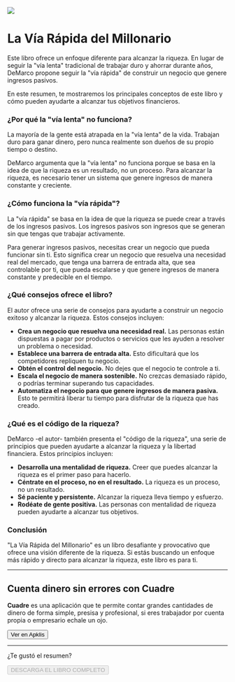 ![](../content/lvrdm/imgs/1693199487877.jpg)

# La Vía Rápida del Millonario

<audio hidden src="../content/lvrdm/lvrdm.mp3" controls></audio>


Este libro ofrece un enfoque diferente para alcanzar la riqueza. En lugar de seguir la "vía lenta" tradicional de trabajar duro y ahorrar durante años, DeMarco propone seguir la "vía rápida" de construir un negocio que genere ingresos pasivos.

En este resumen, te mostraremos los principales conceptos de este libro y cómo pueden ayudarte a alcanzar tus objetivos financieros.

### ¿Por qué la "vía lenta" no funciona?

La mayoría de la gente está atrapada en la "vía lenta" de la vida. Trabajan duro para ganar dinero, pero nunca realmente son dueños de su propio tiempo o destino.

DeMarco argumenta que la "vía lenta" no funciona porque se basa en la idea de que la riqueza es un resultado, no un proceso. Para alcanzar la riqueza, es necesario tener un sistema que genere ingresos de manera constante y creciente.

### ¿Cómo funciona la "vía rápida"?

La "vía rápida" se basa en la idea de que la riqueza se puede crear a través de los ingresos pasivos. Los ingresos pasivos son ingresos que se generan sin que tengas que trabajar activamente.

Para generar ingresos pasivos, necesitas crear un negocio que pueda funcionar sin ti. Esto significa crear un negocio que resuelva una necesidad real del mercado, que tenga una barrera de entrada alta, que sea controlable por ti, que pueda escalarse y que genere ingresos de manera constante y predecible en el tiempo.

### ¿Qué consejos ofrece el libro?

El autor ofrece una serie de consejos para ayudarte a construir un negocio exitoso y alcanzar la riqueza. Estos consejos incluyen:

* **Crea un negocio que resuelva una necesidad real.** Las personas están dispuestas a pagar por productos o servicios que les ayuden a resolver un problema o necesidad.
* **Establece una barrera de entrada alta.** Esto dificultará que los competidores repliquen tu negocio.
* **Obtén el control del negocio.** No dejes que el negocio te controle a ti.
* **Escala el negocio de manera sostenible.** No crezcas demasiado rápido, o podrías terminar superando tus capacidades.
* **Automatiza el negocio para que genere ingresos de manera pasiva.** Esto te permitirá liberar tu tiempo para disfrutar de la riqueza que has creado.

### ¿Qué es el código de la riqueza?

DeMarco -el autor- también presenta el "código de la riqueza", una serie de principios que pueden ayudarte a alcanzar la riqueza y la libertad financiera. Estos principios incluyen:

* **Desarrolla una mentalidad de riqueza.** Creer que puedes alcanzar la riqueza es el primer paso para hacerlo.
* **Céntrate en el proceso, no en el resultado.** La riqueza es un proceso, no un resultado.
* **Sé paciente y persistente.** Alcanzar la riqueza lleva tiempo y esfuerzo.
* **Rodéate de gente positiva.** Las personas con mentalidad de riqueza pueden ayudarte a alcanzar tus objetivos.

### Conclusión

"La Vía Rápida del Millonario" es un libro desafiante y provocativo que ofrece una visión diferente de la riqueza. Si estás buscando un enfoque más rápido y directo para alcanzar la riqueza, este libro es para ti.

<hr>
<div class="adbox">
	<h2>Cuenta dinero sin errores con Cuadre</h2>
	<p><b>Cuadre</b> es una aplicación que te permite contar grandes cantidades de dinero de forma simple, presisa y profesional, si eres trabajador por cuenta propia o empresario echale un ojo.</p>
	<button onclick="window.open('https://www.apklis.cu/application/cuadre.su.dinero')">Ver en Apklis</button>
</div>

<hr>
<div class="center">
	<p>¿Te gustó el resumen?</p>
	<button disabled onclick="downloadBook()">DESCARGA EL LIBRO COMPLETO</button>
<div>